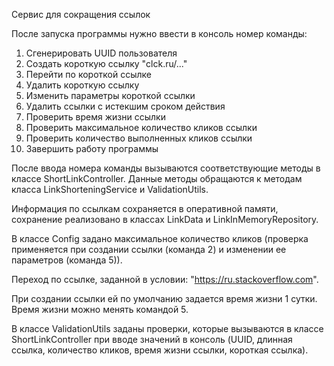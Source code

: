 Сервис для сокращения ссылок

После запуска программы нужно ввести в консоль номер команды:
1. Сгенерировать UUID пользователя
2. Создать короткую ссылку "clck.ru/..."
3. Перейти по короткой ссылке
4. Удалить короткую ссылку
5. Изменить параметры короткой ссылки
7. Удалить ссылки с истекшим сроком действия
8. Проверить время жизни ссылки
9. Проверить максимальное количество кликов ссылки
10. Проверить количество выполненных кликов ссылки
11. Завершить работу программы

После ввода номера команды вызываются соответствующие методы в классе ShortLinkController. Данные методы обращаются к методам класса LinkShorteningService и ValidationUtils.

Информация по ссылкам сохраняется в оперативной памяти, сохранение реализовано в классах LinkData и LinkInMemoryRepository.

В классе Config задано максимальное количество кликов (проверка применяется при создании ссылки (команда 2) и изменении ее параметров (команда 5)).

Переход по ссылке, заданной в условии: "https://ru.stackoverflow.com".

При создании ссылки ей по умолчанию задается время жизни 1 сутки. Время жизни можно менять командой 5.

В классе ValidationUtils заданы проверки, которые вызываются в классе ShortLinkController при вводе значений в консоль (UUID, длинная ссылка, количество кликов, время жизни ссылки, короткая ссылка).

